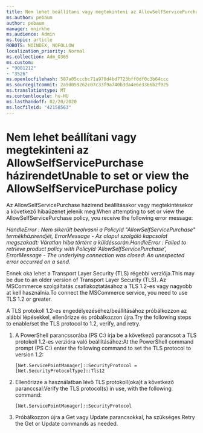 ```yaml
---
title: Nem lehet beállítani vagy megtekinteni az AllowSelfServicePurchase házirendet
ms.author: pebaum
author: pebaum
manager: mnirkhe
ms.audience: Admin
ms.topic: article
ROBOTS: NOINDEX, NOFOLLOW
localization_priority: Normal
ms.collection: Adm_O365
ms.custom:
- "9001212"
- "3526"
ms.openlocfilehash: 587a05cccbc71a970d4bd7723bff0df0c3b64ccc
ms.sourcegitcommit: 2a9d059262c07c33f9a740b3da4e6e3366b2f925
ms.translationtype: MT
ms.contentlocale: hu-HU
ms.lasthandoff: 02/20/2020
ms.locfileid: "42158563"
---
```

# <a name="unable-to-set-or-view-the-allowselfservicepurchase-policy"></a><span data-ttu-id="603f4-102">Nem lehet beállítani vagy megtekinteni az AllowSelfServicePurchase házirendet</span><span class="sxs-lookup"><span data-stu-id="603f4-102">Unable to set or view the AllowSelfServicePurchase policy</span></span>

<span data-ttu-id="603f4-103">Az AllowSelfServicePurchase házirend beállításakor vagy megtekintésekor a következő hibaüzenet jelenik meg:</span><span class="sxs-lookup"><span data-stu-id="603f4-103">When attempting to set or view the AllowSelfServicePurchase policy, you receive the following error message:</span></span>

<span data-ttu-id="603f4-104">*HandleError : Nem sikerült beolvasni a PolicyId "AllowSelfServicePurchase" termékházirendjét, ErrorMessage - Az alapul szolgáló kapcsolat megszakadt: Váratlan hiba történt a küldéssorán.*</span><span class="sxs-lookup"><span data-stu-id="603f4-104">*HandleError : Failed to retrieve product policy with PolicyId 'AllowSelfServicePurchase', ErrorMessage - The underlying connection was closed: An unexpected error occurred on a send.*</span></span>

<span data-ttu-id="603f4-105">Ennek oka lehet a Transport Layer Security (TLS) régebbi verziója.</span><span class="sxs-lookup"><span data-stu-id="603f4-105">This may be due to an older version of Transport Layer Security (TLS).</span></span> <span data-ttu-id="603f4-106">Az MSCommerce szolgáltatás csatlakoztatásához a TLS 1.2-es vagy nagyobb at kell használnia.</span><span class="sxs-lookup"><span data-stu-id="603f4-106">To connect the MSCommerce service, you need to use TLS 1.2 or greater.</span></span>  

<span data-ttu-id="603f4-107">A TLS protokoll 1.2-es engedélyezéséhez/beállításához próbálkozzon az alábbi lépésekkel, ellenőrizze és próbálkozzon újra.</span><span class="sxs-lookup"><span data-stu-id="603f4-107">Try the following steps to enable/set the TLS protocol to 1.2, verify, and retry.</span></span>
 1. <span data-ttu-id="603f4-108">A PowerShell parancssorába (PS C:\) írja be a következő parancsot a TLS protokoll 1.2-es verzióra való beállításához:</span><span class="sxs-lookup"><span data-stu-id="603f4-108">At the PowerShell command prompt (PS C:\) enter the following command to set the TLS protocol to version 1.2:</span></span>

    `[Net.ServicePointManager]::SecurityProtocol = [Net.SecurityProtocolType]::Tls12`

2. <span data-ttu-id="603f4-109">Ellenőrizze a használatban lévő TLS protokoll(oka)t a következő paranccsal:</span><span class="sxs-lookup"><span data-stu-id="603f4-109">Verify the TLS protocol(s) in use, with the following command:</span></span>

    `[Net.ServicePointManager]::SecurityProtocol` 

3. <span data-ttu-id="603f4-110">Próbálkozzon újra a Get vagy Update parancsokkal, ha szükséges.</span><span class="sxs-lookup"><span data-stu-id="603f4-110">Retry the Get or Update commands as needed.</span></span>

